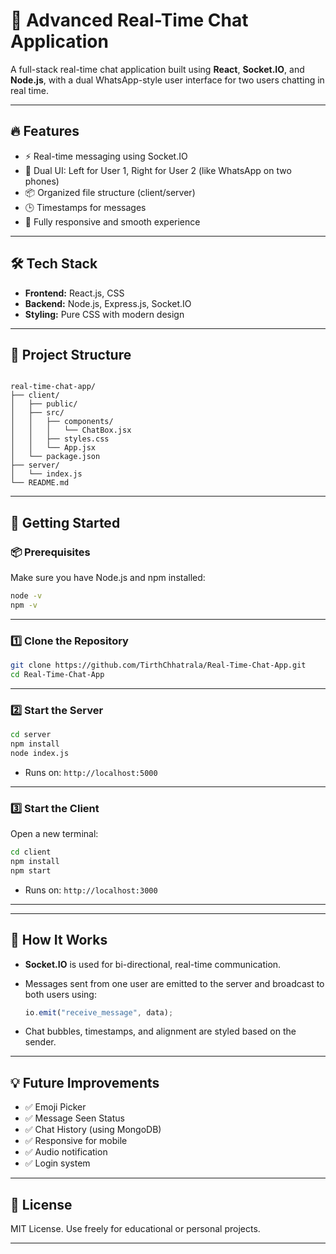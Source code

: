 # 💬 Advanced Real-Time Chat Application

A full-stack real-time chat application built using **React**, **Socket.IO**, and **Node.js**, with a dual WhatsApp-style user interface for two users chatting in real time.

---

## 🔥 Features

- ⚡ Real-time messaging using Socket.IO
- 📱 Dual UI: Left for User 1, Right for User 2 (like WhatsApp on two phones)
- 📦 Organized file structure (client/server)
- 🕒 Timestamps for messages
- 🎯 Fully responsive and smooth experience

---

## 🛠️ Tech Stack

- **Frontend:** React.js, CSS
- **Backend:** Node.js, Express.js, Socket.IO
- **Styling:** Pure CSS with modern design

---

## 📁 Project Structure

```

real-time-chat-app/
├── client/
│   ├── public/
│   ├── src/
│   │   ├── components/
│   │   │   └── ChatBox.jsx
│   │   ├── styles.css
│   │   └── App.jsx
│   └── package.json
├── server/
│   └── index.js
└── README.md

````

---

## 🚀 Getting Started

### 📦 Prerequisites

Make sure you have Node.js and npm installed:

```bash
node -v
npm -v
````

---

### 1️⃣ Clone the Repository

```bash
git clone https://github.com/TirthChhatrala/Real-Time-Chat-App.git
cd Real-Time-Chat-App
```

---

### 2️⃣ Start the Server

```bash
cd server
npm install
node index.js
```

* Runs on: `http://localhost:5000`

---

### 3️⃣ Start the Client

Open a new terminal:

```bash
cd client
npm install
npm start
```

* Runs on: `http://localhost:3000`

---

---

## 📌 How It Works

* **Socket.IO** is used for bi-directional, real-time communication.
* Messages sent from one user are emitted to the server and broadcast to both users using:

  ```js
  io.emit("receive_message", data);
  ```
* Chat bubbles, timestamps, and alignment are styled based on the sender.

---

## 💡 Future Improvements

* ✅ Emoji Picker
* ✅ Message Seen Status
* ✅ Chat History (using MongoDB)
* ✅ Responsive for mobile
* ✅ Audio notification
* ✅ Login system

---

## 📄 License

MIT License. Use freely for educational or personal projects.

---
